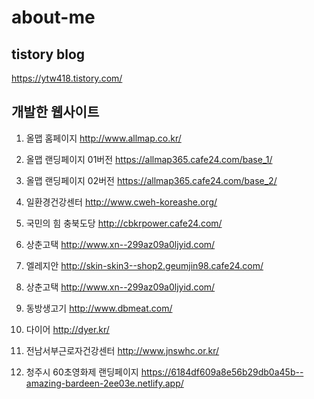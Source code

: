 # about-me

## tistory blog
https://ytw418.tistory.com/

## 개발한 웹사이트

1. 올맵 홈페이지
http://www.allmap.co.kr/

2. 올맵 랜딩페이지 01버전
https://allmap365.cafe24.com/base_1/

3. 올맵 랜딩페이지 02버전
https://allmap365.cafe24.com/base_2/

4. 일환경건강센터
http://www.cweh-koreashe.org/

5. 국민의 힘 충북도당
http://cbkrpower.cafe24.com/

6. 상춘고택
http://www.xn--299az09a0ljyid.com/

7. 엘레지안 
http://skin-skin3--shop2.geumjin98.cafe24.com/

8. 상춘고택
http://www.xn--299az09a0ljyid.com/

9. 동방생고기
http://www.dbmeat.com/

10. 다이어
http://dyer.kr/

10. 전남서부근로자건강센터
http://www.jnswhc.or.kr/

11. 청주시 60초영화제 랜딩페이지
 https://6184df609a8e56b29db0a45b--amazing-bardeen-2ee03e.netlify.app/
